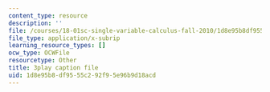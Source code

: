 ```yaml
---
content_type: resource
description: ''
file: /courses/18-01sc-single-variable-calculus-fall-2010/1d8e95b8df9555c292f95e96b9d18acd_eRCN3daFCmU.vtt
file_type: application/x-subrip
learning_resource_types: []
ocw_type: OCWFile
resourcetype: Other
title: 3play caption file
uid: 1d8e95b8-df95-55c2-92f9-5e96b9d18acd
---
```


